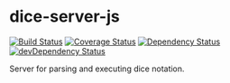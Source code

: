 # dice-server-js

[![Build Status][travis-image]][travis-link] [![Coverage Status][coveralls-image]][coveralls-link] [![Dependency Status][david-image]][david-link]
[![devDependency Status][david-dev-image]][david-dev-link]

Server for parsing and executing dice notation.

[coveralls-image]: https://coveralls.io/repos/ssoloff/dice-server-js/badge.svg?branch=master&service=github
[coveralls-link]: https://coveralls.io/github/ssoloff/dice-server-js?branch=master
[david-image]: https://david-dm.org/ssoloff/dice-server-js.svg
[david-link]: https://david-dm.org/ssoloff/dice-server-js
[david-dev-image]: https://david-dm.org/ssoloff/dice-server-js/dev-status.svg
[david-dev-link]: https://david-dm.org/ssoloff/dice-server-js#info=devDependencies
[travis-image]: https://travis-ci.org/ssoloff/dice-server-js.svg?branch=master
[travis-link]: https://travis-ci.org/ssoloff/dice-server-js

